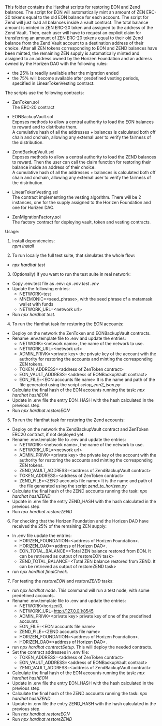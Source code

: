 This folder contains the Hardhat scripts for restoring EON and Zend balances.
The script for EON will automatically mint an amount of ZEN ERC-20 tokens equal to the old EON balance for each account.
The script for Zend will just load all balances inside a vault contract. The total balance amount is minted in ZEN ERC-20 token and assigned to the address of the Zend Vault.
Then, each user will have to request an explicit claim for transferring an amount of ZEN ERC-20 tokens equal to their old Zend balance from the Zend Vault account to a destination address of their choice.
After all ZEN tokens corresponding to EON and ZEND balances have been minted, the remaining ZEN supply is automatically minted and assigned to an address owned by the Horizen Foundation and an address owned by the Horizen DAO with the following rules:
- the 25% is readily available after the migration ended
- the 75% will become available after predefined vesting periods, specified in LinearTokenVesting contract.

The scripts use the following contracts:

- ZenToken.sol<br>
The ERC-20 contract

- EONBackupVault.sol<br>
Exposes methods to allow a central authority to load the EON balances to reward and to distribute them.<br>
A cumulative hash of all the addresses + balances is calculated both off chain and onchain, allowing any external user to verify the fairness of the distribution.

- ZendBackupVault.sol<br>
Exposes methods to allow a central authority to load the ZEND balances to reward. Then the user can call the claim function for restoring their balance inside an address of their choice.<br>
A cumulative hash of all the addresses + balances is calculated both off chain and onchain, allowing any external user to verify the fairness of the distribution.

- LinearTokenVesting.sol<br>
The contract implementing the vesting algorithm. There will be 2 instances, one for the supply assigned to the Horizen Foundation and one for Horizen DAO. 

- ZenMigrationFactory.sol<br>
The factory contract for deploying vault, token and vesting contracts.

Usage:

1. Install dependencies:<br>
<i>npm install</i>

2. To run locally the full test suite, that simulates the whole flow:<br>
- <i>npx hardhat test</i>

3. (Optionally) If you want to run the test suite in real network:
- Copy .env.test file as .env: <i>cp .env.test .env</i>
- Update the following entries: 
   - NETWORK=test
   - MNEMONIC=<seed_phrase>, with the seed phrase of a metamask wallet with funds
   - NETWORK_URL=\<network url\>
- Run <i>npx hardhat test</i>.

4. To run the Hardhat task for restoring the EON accounts:<br>
- Deploy on the network the ZenToken and EONBackupVault contracts.  
- Rename .env.template file to .env and update the entries: 
    - NETWORK=\<network name\>, the name of the network to use. 
    - NETWORK_URL=\<network url\>
    - ADMIN_PRIVK=\<private key\> the private key of the account with the authority for restoring the accounts and minting the corresponding ZEN tokens. 
    - TOKEN_ADDRESS=\<address of ZenToken contract\>
    - EON_VAULT_ADDRESS=\<address of EONBackupVault contract\>
    - EON_FILE=\<EON accounts file name\> It is the name and path of the file generated using the script  <i>setup_eon2_json.py</i>
- Calculate the final hash of the EON accounts running the task:
   <i>npx hardhat hashEON</i>
- Update in .env file the entry EON_HASH with the hash calculated in the previous step.
- Run <i>npx hardhat restoreEON</i>

5. To run the Hardhat task for restoring the Zend accounts:<br>
- Deploy on the network the ZendBackupVault contract and ZenToken ERC20 contract, if not deployed yet.  
- Rename .env.template file to .env and update the entries: 
    - NETWORK=\<network name\>, the name of the network to use. 
    - NETWORK_URL=\<network url\>
    - ADMIN_PRIVK=\<private key\> the private key of the account with the authority for restoring the accounts and minting the corresponding ZEN tokens. 
    - ZEND_VAULT_ADDRESS=\<address of ZendBackupVault contract\>
    - TOKEN_ADDRESS=\<address of ZenToken contract\>
    - ZEND_FILE=\<ZEND accounts file name\> It is the name and path of the file generated using the script <i>zend_to_horizen.py</i>
- Calculate the final hash of the ZEND accounts running the task:
   <i>npx hardhat hashZEND</i>
- Update in .env file the entry ZEND_HASH with the hash calculated in the previous step.
- Run <i>npx hardhat restoreZEND</i>
6. For checking that the Horizen Foundation and the Horizen DAO have received the 25% of the remaining ZEN supply:
- In .env file update the entries: 
    - HORIZEN_FOUNDATION=\<address of Horizen Foundation\>. 
    - HORIZEN_DAO=\<address of Horizen DAO\>. 
    - EON_TOTAL_BALANCE=\<Total ZEN balance restored from EON. It can be retrieved as output of restoreEON task\>
    - ZEND_TOTAL_BALANCE=\<Total ZEN balance restored from ZEND. It can be retrieved as output of restoreZEND task\>
-  run <i>npx hardhat finalCheck</i>.
7. For testing the <i>restoreEON</i> and <i>restoreZEND</i> tasks:
 - run <i>npx hardhat node</i>. This command will run a test node, with some predefined accounts.
 - Rename .env.template file to .env and update the entries: 
    - NETWORK=horizenl3. 
    - NETWORK_URL=http://127.0.0.1:8545
    - ADMIN_PRIVK=\<private key\> private key of one of the predefined accounts
    - EON_FILE=\<EON accounts file name\>
    - ZEND_FILE=\<ZEND accounts file name\>
    - HORIZEN_FOUNDATION=\<address of Horizen Foundation\>. 
    - HORIZEN_DAO=\<address of Horizen DAO\>. 
 - run <i>npx hardhat contractSetup</i>. This will deploy the needed contracts. 
 - Set the contract addresses in .env file:
    - TOKEN_ADDRESS=\<address of ZenToken contract\>
    - EON_VAULT_ADDRESS=\<address of EONBackupVault contract\>
    - ZEND_VAULT_ADDRESS=\<address of ZendBackupVault contract\>
- Calculate the final hash of the EON accounts running the task:
   <i>npx hardhat hashEON</i>
- Update in .env file the entry EON_HASH with the hash calculated in the previous step.
- Calculate the final hash of the ZEND accounts running the task:
   <i>npx hardhat hashZEND</i>
- Update in .env file the entry ZEND_HASH with the hash calculated in the previous step.
- Run <i>npx hardhat restoreEON</i>
- Run <i>npx hardhat restoreZEND</i>

